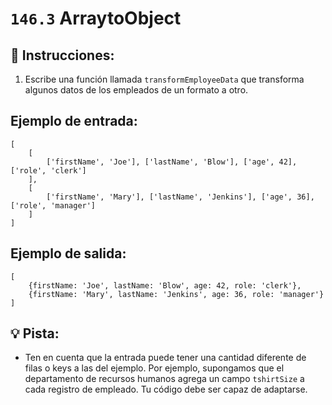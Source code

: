 # `146.3` ArraytoObject

## 📝 Instrucciones:

1. Escribe una función llamada `transformEmployeeData` que transforma algunos datos de los empleados de un formato a otro.

## Ejemplo de entrada:

```JS
[
    [
        ['firstName', 'Joe'], ['lastName', 'Blow'], ['age', 42], ['role', 'clerk']
    ],
    [
        ['firstName', 'Mary'], ['lastName', 'Jenkins'], ['age', 36], ['role', 'manager']
    ]
]
```

## Ejemplo de salida:

```Js
[
    {firstName: 'Joe', lastName: 'Blow', age: 42, role: 'clerk'},
    {firstName: 'Mary', lastName: 'Jenkins', age: 36, role: 'manager'}
]
```

## 💡 Pista:

+ Ten en cuenta que la entrada puede tener una cantidad diferente de filas o keys a las del ejemplo. Por ejemplo, supongamos que el departamento de recursos humanos agrega un campo `tshirtSize` a cada registro de empleado. Tu código debe ser capaz de adaptarse.